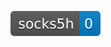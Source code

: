 [![](https://github.com/gfpcom/free-proxy-list/raw/main/list/socks5h.svg)](https://github.com/gfpcom/free-proxy-list/blob/main/list/socks5h.svg)

